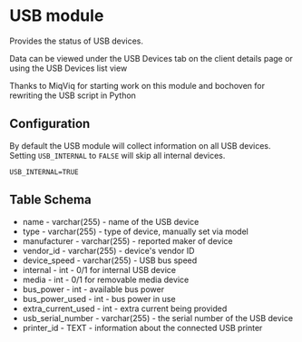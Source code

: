 USB module
==============

Provides the status of USB devices.

Data can be viewed under the USB Devices tab on the client details page or using the USB Devices list view 

Thanks to MiqViq for starting work on this module and bochoven for rewriting the USB script in Python

Configuration
-------------

By default the USB module will collect information on all USB devices.
Setting `USB_INTERNAL` to `FALSE` will skip all internal devices.
```
USB_INTERNAL=TRUE
```

Table Schema
-----
* name - varchar(255) - name of the USB device
* type - varchar(255) - type of device, manually set via model
* manufacturer - varchar(255) - reported maker of device
* vendor_id - varchar(255) - device's vendor ID
* device_speed - varchar(255) - USB bus speed
* internal - int - 0/1 for internal USB device
* media - int - 0/1 for removable media device
* bus_power - int - available bus power
* bus_power_used - int - bus power in use
* extra_current_used - int - extra current being provided
* usb_serial_number - varchar(255) - the serial number of the USB device
* printer_id - TEXT - information about the connected USB printer
